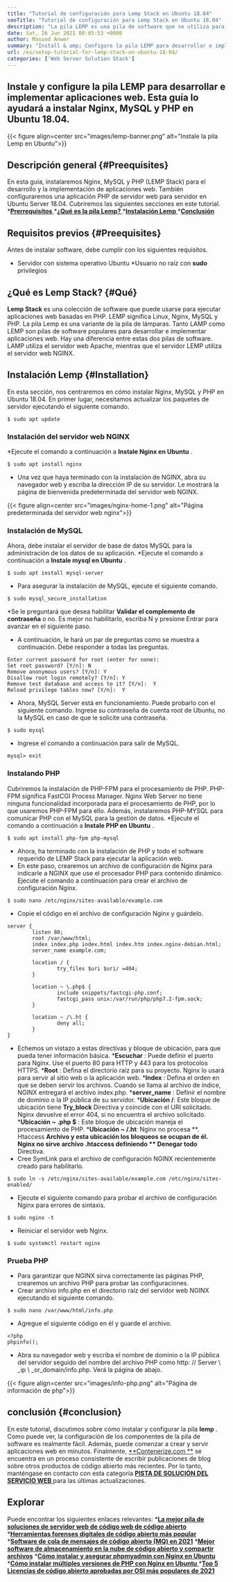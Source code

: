 ```yaml
---
title: "Tutorial de configuración para Lemp Stack en Ubuntu 18.04" 
seoTitle: "Tutorial de configuración para Lemp Stack en Ubuntu 18.04" 
description: "La pila LEMP es una pila de software que se utiliza para desarrollar e implementar aplicaciones web. Aprenda a instalar Nginx, MySQL y PHP en Ubuntu 18.04." 
date: Sat, 26 Jun 2021 00:05:53 +0000
author: Masood Anwer
summary: "Install & amp; Configure la pila LEMP para desarrollar e implementar aplicaciones web. Esta guía lo ayudará a instalar Nginx, MySQL y PHP en Ubuntu 18.04." 
url: /es/setup-tutorial-for-lemp-stack-on-ubuntu-18-04/
categories: ['Web Server Solution Stack']
---
```


## Instale y configure la pila LEMP para desarrollar e implementar aplicaciones web. Esta guía lo ayudará a instalar Nginx, MySQL y PHP en Ubuntu 18.04.

{{< figure align=center src="images/lemp-banner.png" alt="Instale la pila Lemp en Ubuntu">}}


## Descripción general   {#Preequisites}
En esta guía, instalaremos Nginx, MySQL y PHP (LEMP Stack) para el desarrollo y la implementación de aplicaciones web. También configuraremos una aplicación PHP de servidor web para servidor en Ubuntu Server 18.04. Cubriremos las siguientes secciones en este tutorial.
  *[**Prerrequisitos** ][1]
  *[**¿Qué es la pila Lemp?** ][2]
  *[**Instalación Lemp** ][3]
  *[**Conclusión** ][4]

## Requisitos previos   {#Preequisites}
Antes de instalar software, debe cumplir con los siguientes requisitos.
  * Servidor con sistema operativo Ubuntu
  *Usuario no raíz con **sudo**  privilegios

## ¿Qué es Lemp Stack?   {#Qué}
**Lemp Stack**  es una colección de software que puede usarse para ejecutar aplicaciones web basadas en PHP. LEMP significa Linux, Nginx, MySQL y PHP. La pila Lemp es una variante de la pila de lámparas. Tanto LAMP como LEMP son pilas de software populares para desarrollar e implementar aplicaciones web. Hay una diferencia entre estas dos pilas de software. LAMP utiliza el servidor web Apache, mientras que el servidor LEMP utiliza el servidor web NGINX.

## Instalación Lemp   {#Installation}
En esta sección, nos centraremos en cómo instalar Nginx, MySQL y PHP en Ubuntu 18.04. En primer lugar, necesitamos actualizar los paquetes de servidor ejecutando el siguiente comando.
```
$ sudo apt update
```

### Instalación del servidor web NGINX
  *Ejecute el comando a continuación a **Instale Nginx en Ubuntu** .
```
$ sudo apt install nginx
```
  * Una vez que haya terminado con la instalación de NGINX, abra su navegador web y escriba la dirección IP de su servidor. Le mostrará la página de bienvenida predeterminada del servidor web NGINX.

{{< figure align=center src="images/nginx-home-1.png" alt="Página predeterminada del servidor web nginx">}}


### Instalación de MySQL
Ahora, debe instalar el servidor de base de datos MySQL para la administración de los datos de su aplicación.
  *Ejecute el comando a continuación a **Instale mysql en Ubuntu** .
```
$ sudo apt install mysql-server
```
  * Para asegurar la instalación de MySQL, ejecute el siguiente comando.
```
$ sudo mysql_secure_installation
```
  *Se le preguntará que desea habilitar **Validar el complemento de contraseña**  o no. Es mejor no habilitarlo, escriba N y presione Entrar para avanzar en el siguiente paso.
  * A continuación, le hará un par de preguntas como se muestra a continuación. Debe responder a todas las preguntas.
```
Enter current password for root (enter for none):
Set root password? [Y/n]: N
Remove anonymous users? [Y/n]: Y
Disallow root login remotely? [Y/n]: Y
Remove test database and access to it? [Y/n]:  Y
Reload privilege tables now? [Y/n]:  Y
```
  * Ahora, MySQL Server está en funcionamiento. Puede probarlo con el siguiente comando. Ingrese su contraseña de cuenta root de Ubuntu, no la MySQL en caso de que le solicite una contraseña.
```
$ sudo mysql
```
  * Ingrese el comando a continuación para salir de MySQL.
```
mysql> exit
```

### Instalando PHP
Cubriremos la instalación de PHP-FPM para el procesamiento de PHP. PHP-FPM significa FastCGI Process Manager. Nginx Web Server no tiene ninguna funcionalidad incorporada para el procesamiento de PHP, por lo que usaremos PHP-FPM para ello. Además, instalaremos PHP-MYSQL para comunicar PHP con el MySQL para la gestión de datos.
  *Ejecute el comando a continuación a **Instale PHP en Ubuntu** .
```
$ sudo apt install php-fpm php-mysql
```
  * Ahora, ha terminado con la instalación de PHP y todo el software requerido de LEMP Stack para ejecutar la aplicación web.
  * En este paso, crearemos un archivo de configuración de Nginx para indicarle a NGINX que use el procesador PHP para contenido dinámico. Ejecute el comando a continuación para crear el archivo de configuración Nginx.
```
$ sudo nano /etc/nginx/sites-available/example.com
```
  * Copie el código en el archivo de configuración Nginx y guárdelo.
```
server {
        listen 80;
        root /var/www/html;
        index index.php index.html index.htm index.nginx-debian.html;
        server_name example.com;

        location / {
                try_files $uri $uri/ =404;
        }

        location ~ \.php$ {
                include snippets/fastcgi-php.conf;
                fastcgi_pass unix:/var/run/php/php7.2-fpm.sock;
        }

        location ~ /\.ht {
                deny all;
        }
}
```
  * Echemos un vistazo a estas directivas y bloque de ubicación, para que pueda tener información básica.
      ***Escuchar** : Puede definir el puerto para Nginx. Use el puerto 80 para HTTP y 443 para los protocolos HTTPS.
      ***Root** : Defina el directorio raíz para su proyecto. Nginx lo usará para servir al sitio web o la aplicación web.
      ***Index** : Defina el orden en que se deben servir los archivos. Cuando se llama al archivo de índice, NGINX entregará el archivo index.php.
      ***server_name** : Definir el nombre de dominio o la IP pública de su servidor.
      ***Ubicación /**: Este bloque de ubicación tiene  **Try_block**   Directiva y coincide con el URI solicitado. Nginx devuelve el error 404, si no encuentra el archivo solicitado.
      ***Ubicación ~ .php $** : Este bloque de ubicación maneja el procesamiento de PHP.
      ***Ubicación ~ /.ht**: Nginx no procesa **. Htaccess  **Archivo y esta ubicación los bloqueos se ocupan de él. Nginx no sirve archivo .htaccess definiendo **  Denegar todo**  Directiva.
  * Cree SymLink para el archivo de configuración NGINX recientemente creado para habilitarlo.
```
$ sudo ln -s /etc/nginx/sites-available/example.com /etc/nginx/sites-enabled/
```
  * Ejecute el siguiente comando para probar el archivo de configuración Nginx para errores de sintaxis.
```
$ sudo nginx -t
```
  * Reiniciar el servidor web Nginx.
```
$ sudo systemctl restart nginx
```

### Prueba PHP
  * Para garantizar que NGINX sirva correctamente las páginas PHP, crearemos un archivo PHP para probar las configuraciones.
  * Crear archivo info.php en el directorio raíz del servidor web NGINX ejecutando el siguiente comando.
```
$ sudo nano /var/www/html/info.php
```
  * Agregue el siguiente código en él y guarde el archivo.
```
<?php
phpinfo();
```
  * Abra su navegador web y escriba el nombre de dominio o la IP pública del servidor seguido del nombre del archivo PHP como http: // Server \ _ip \ _or_domain/info.php. Verá la página de abajo.

{{< figure align=center src="images/info-php.png" alt="Página de información de php">}}


## conclusión   {#conclusion}
En este tutorial, discutimos sobre cómo instalar y configurar la pila **lemp** . Como puede ver, la configuración de los componentes de la pila de software es realmente fácil. Además, puede comenzar a crear y servir aplicaciones web en minutos.
Finalmente, [**Contenerize.com **][5] se encuentra en un proceso consistente de escribir publicaciones de blog sobre otros productos de código abierto más recientes. Por lo tanto, manténgase en contacto con esta categoría [ **PISTA DE SOLUCIÓN DEL SERVICIO WEB**  ][6] para las últimas actualizaciones.

## Explorar
Puede encontrar los siguientes enlaces relevantes:
  *[**La mejor pila de soluciones de servidor web de código web de código abierto** ][7]
  ***[Herramientas forenses digitales de código abierto más popular][8]** 
  ***[Software de cola de mensajes de código abierto (MQ) en 2021][9]** 
  ***[Mejor software de almacenamiento en la nube de código abierto y compartir archivos][10]** 
  *[**Cómo instalar y asegurar phpmyadmin con Nginx en Ubuntu** ][11]
  *[**Cómo instalar múltiples versiones de PHP con Nginx en Ubuntu** ][12]
  *[**Top 5 Licencias de código abierto aprobadas por OSI más populares de 2021** ][13]

  
[1]: #Prerequisites
[2]: #What
[3]: #Installation
[4]: #Conclusion
[5]: https://containerize.com
[6]: https://blog.containerize.com/category/web-server-solution-stack/
[7]: https://products.containerize.com/solution-stack/
[8]: https://blog.containerize.com/digital-forensic-tools/top-5-open-source-digital-forensic-tools-in-2021/
[9]: https://blog.containerize.com/message-queue-software/top-5-open-source-message-queue-software-in-2021/
[10]: https://products.containerize.com/backup-and-sync/
[11]: https://blog.containerize.com/web-server-solution-stack/how-to-install-and-secure-phpmyadmin-with-nginx-on-ubuntu/
[12]: https://blog.containerize.com/web-server-solution-stack/how-to-install-multiple-php-versions-with-nginx-on-ubuntu/
[13]: https://blog.containerize.com/licenses-standards/top-5-most-popular-osi-approved-open-source-licenses-of-2021/
